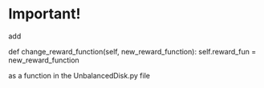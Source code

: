 # Important!

add

def change_reward_function(self, new_reward_function):
        self.reward_fun = new_reward_function

as a function in the UnbalancedDisk.py file
